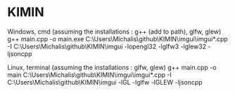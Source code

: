 # KIMIN

Windows, cmd (assuming the installations : g++ (add to path), glfw, glew)
g++ main.cpp -o main.exe C:\Users\Michalis\github\KIMIN\imgui\imgui*.cpp -I C:\Users\Michalis\github\KIMIN\imgui -lopengl32 -lglfw3 -lglew32 -ljsoncpp

Linux, terminal (assuming the installations : glfw, glew)
g++ main.cpp -o main C:\Users\Michalis\github\KIMIN\imgui\imgui*.cpp -I C:\Users\Michalis\github\KIMIN\imgui -lGL -lglfw -lGLEW -ljsoncpp